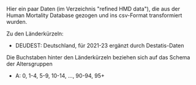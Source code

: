 Hier ein paar Daten (im Verzeichnis "refined HMD data"), die aus der Human Mortality Database gezogen und ins csv-Format transformiert wurden.

Zu den Länderkürzeln:

* DEUDEST: Deutschland, für 2021-23 ergänzt durch Destatis-Daten

Die Buchstaben hinter den Länderkürzeln beziehen sich auf das Schema der Altersgruppen

* A: 0, 1-4, 5-9, 10-14, ..., 90-94, 95+
